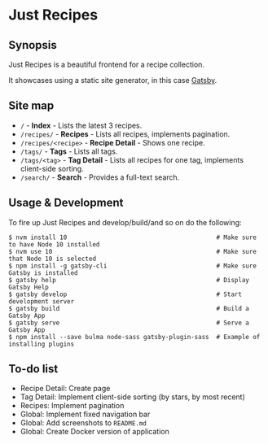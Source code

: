 # Just Recipes

## Synopsis

Just Recipes is a beautiful frontend for a recipe collection.

It showcases using a static site generator, in this case [Gatsby](https://www.gatsbyjs.org/).

## Site map

- `/` - **Index** - Lists the latest 3 recipes.
- `/recipes/` - **Recipes** - Lists all recipes, implements pagination.
- `/recipes/<recipe>` - **Recipe Detail** - Shows one recipe.
- `/tags/` - **Tags** - Lists all tags.
- `/tags/<tag>` - **Tag Detail** - Lists all recipes for one tag, implements client-side sorting.
- `/search/` - **Search** - Provides a full-text search.


## Usage & Development

To fire up Just Recipes and develop/build/and so on do the following:

```lang=shell
$ nvm install 10                                         # Make sure to have Node 10 installed
$ nvm use 10                                             # Make sure that Node 10 is selected
$ npm install -g gatsby-cli                              # Make sure Gatsby is installed
$ gatsby help                                            # Display Gatsby Help
$ gatsby develop                                         # Start development server
$ gatsby build                                           # Build a Gatsby App
$ gatsby serve                                           # Serve a Gatsby App
$ npm install --save bulma node-sass gatsby-plugin-sass  # Example of installing plugins
```

## To-do list

- Recipe Detail: Create page
- Tag Detail: Implement client-side sorting (by stars, by most recent)
- Recipes: Implement pagination
- Global: Implement fixed navigation bar
- Global: Add screenshots to `README.md`
- Global: Create Docker version of application